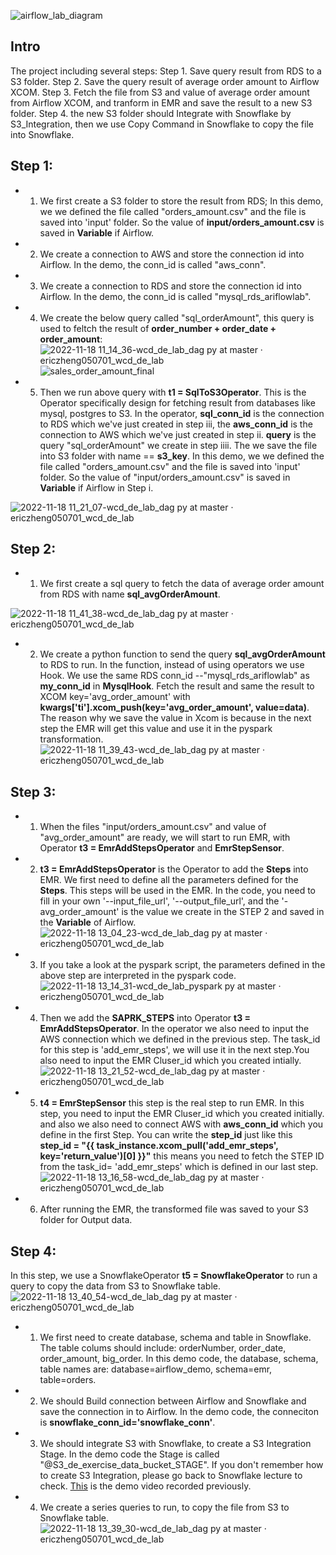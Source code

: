 ![airflow_lab_diagram](https://user-images.githubusercontent.com/62180522/202745575-a43c6e52-f818-40a8-90a5-aeb58ec3cb83.png)

## Intro
The project including several steps:
Step 1. Save query result from RDS to a S3 folder.
Step 2. Save the query result of average order amount to Airflow XCOM.
Step 3. Fetch the file from S3 and value of average order amount from Airflow XCOM, and tranform in EMR and save the result to a new S3 folder. 
Step 4. the new S3 folder should Integrate with Snowflake by S3_Integration, then we use Copy Command in Snowflake to copy the file into Snowflake.


## Step 1: 
  - 1) We first create a S3 folder to store the result from RDS; In this demo, we we defined the file called "orders_amount.csv" and the file is saved into 'input' folder. So the value of **input/orders_amount.csv** is saved in **Variable** if Airflow.
  - 2)  We create a connection to AWS and store the connection id into Airflow. In the demo, the conn_id is called "aws_conn".
  - 3) We create a connection to RDS and store the connection id into Airflow. In the demo, the conn_id is called "mysql_rds_ariflowlab".
  - 4) We create the below query called "sql_orderAmount", this query is used to feltch the result of **order_number + order_date + order_amount**:
      ![2022-11-18 11_14_36-wcd_de_lab_dag py at master · ericzheng050701_wcd_de_lab](https://user-images.githubusercontent.com/62180522/202750844-14736eb1-8170-4030-b9f9-a646537fc0d2.jpg)
      ![sales_order_amount_final](https://user-images.githubusercontent.com/62180522/202755636-56273c41-b501-4dcd-817d-136e9f29cee0.jpg)

  - 5) Then we run above query with **t1 = SqlToS3Operator**. This is the Operator specifically design for fetching result from databases like mysql, postgres to S3. In the operator, **sql_conn_id** is the connection to RDS which we've just created in step iii, the **aws_conn_id** is the connection to AWS which we've just created in step ii. **query** is the query "sql_orderAmount" we create in step iiii. The we save the file into S3 folder with name == **s3_key**. In this demo, we we defined the file called "orders_amount.csv" and the file is saved into 'input' folder. So the value of "input/orders_amount.csv" is saved in **Variable** if Airflow in Step i.
  
![2022-11-18 11_21_07-wcd_de_lab_dag py at master · ericzheng050701_wcd_de_lab](https://user-images.githubusercontent.com/62180522/202752633-14d1c3fd-a5c8-4fae-8843-6d88c0101d35.jpg)


## Step 2: 
- 1) We first create a sql query to fetch the data of average order amount from RDS with name **sql_avgOrderAmount**.
    
![2022-11-18 11_41_38-wcd_de_lab_dag py at master · ericzheng050701_wcd_de_lab](https://user-images.githubusercontent.com/62180522/202756788-8652f820-24d6-4c33-b8e7-d64ad524e9e7.jpg)

- 2) We create a python function to send the query **sql_avgOrderAmount** to RDS to run. In the function, instead of using operators we use Hook. We use the same RDS conn_id --"mysql_rds_ariflowlab" as **my_conn_id** in **MysqlHook**. Fetch the result and same the result to XCOM key='avg_order_amount' with **kwargs['ti'].xcom_push(key='avg_order_amount', value=data)**. The reason why we save the value in Xcom is because in the next step the EMR will get this value and use it in the pyspark transformation. 
![2022-11-18 11_39_43-wcd_de_lab_dag py at master · ericzheng050701_wcd_de_lab](https://user-images.githubusercontent.com/62180522/202757080-4caa9847-d15b-4c44-9b8a-a748a1bc80ab.jpg)

## Step 3:
- 1) When the files "input/orders_amount.csv" and value of "avg_order_amount" are ready, we will start to run EMR, with Operator **t3 = EmrAddStepsOperator** and **EmrStepSensor**. 
- 2) **t3 = EmrAddStepsOperator** is the Operator to add the **Steps** into EMR. We first need to define all the parameters defined for the **Steps**. This steps will be used in the EMR. In the code, you need to fill in your own '--input_file_url', '--output_file_url', and the '-avg_order_amount' is the value we create in the STEP 2 and saved in the **Variable** of Airflow.
![2022-11-18 13_04_23-wcd_de_lab_dag py at master · ericzheng050701_wcd_de_lab](https://user-images.githubusercontent.com/62180522/202774518-80449a22-f924-42ab-8764-adc5a1ce58d7.jpg)

- 3) If you take a look at the pyspark script, the parameters defined in the above step are interpreted in the pyspark code.
![2022-11-18 13_14_31-wcd_de_lab_pyspark py at master · ericzheng050701_wcd_de_lab](https://user-images.githubusercontent.com/62180522/202774706-0697bc62-9e99-4693-89c2-493ec1a42f37.jpg)

- 4) Then we add the **SAPRK_STEPS** into Operator **t3 = EmrAddStepsOperator**. In the operator we also need to input the AWS connection which we defined in the previous step. The task_id for this step is 'add_emr_steps', we will use it in the next step.You also need to input the EMR Cluser_id which you created intially.
 ![2022-11-18 13_21_52-wcd_de_lab_dag py at master · ericzheng050701_wcd_de_lab](https://user-images.githubusercontent.com/62180522/202776326-69c44d71-c13d-4fb7-baaa-63e3be12dd68.jpg)

- 5) **t4 = EmrStepSensor** this step is the real step to run EMR. In this step, you need to input the EMR Cluser_id which you created initially. and also we also need to connect AWS with **aws_conn_id** which you define in the first Step.  You can write the **step_id** just like this **step_id = "{{ task_instance.xcom_pull('add_emr_steps', key='return_value')[0] }}"** this means you need to fetch the STEP ID from the task_id= 'add_emr_steps' which is defined in our last step. 
![2022-11-18 13_16_58-wcd_de_lab_dag py at master · ericzheng050701_wcd_de_lab](https://user-images.githubusercontent.com/62180522/202775022-8660a40d-7005-465e-964c-f0a8486ac460.jpg)

- 6) After running the EMR, the transformed file was saved to your S3 folder for Output data. 

## Step 4:
In this step, we use a SnowflakeOperator **t5 = SnowflakeOperator** to run a query to copy the data from S3 to Snowflake table. 
![2022-11-18 13_40_54-wcd_de_lab_dag py at master · ericzheng050701_wcd_de_lab](https://user-images.githubusercontent.com/62180522/202779029-05aa83c8-00f2-45c9-b1e9-7e9ff9fad89a.jpg)

- 1) We first need to create database, schema and table in Snowflake. The table colums should include: orderNumber, order_date, order_amount, big_order. In this demo code, the database, schema, table names are: database=airflow_demo, schema=emr, table=orders.
- 2) We should Build connection between Airflow and Snowflake and save the connection in to Airflow. In the demo code, the conneciton is **snowflake_conn_id='snowflake_conn'**.
- 3) We should integrate S3 with Snowflake, to create a S3 Integration Stage. In the demo code the Stage is called "@S3_de_exercise_data_bucket_STAGE". If you don't remember how to create S3 Integration, please go back to Snowflake lecture to check. [This](https://youtu.be/Jmv243OHF_E) is the demo video recorded previously. 
- 4) We create a series queries to run, to copy the file from S3 to Snowflake table.
![2022-11-18 13_39_30-wcd_de_lab_dag py at master · ericzheng050701_wcd_de_lab](https://user-images.githubusercontent.com/62180522/202778795-f648b64a-c2b6-45b9-8672-749102b7e0f3.jpg)






